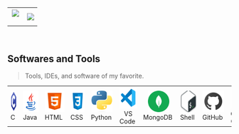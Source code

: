 <p  align="center">   
  <br>
<table border="0" align="center">
<tr border="0">
<td width="55%" align="center">
  
  <img  align="center"  src="https://github-readme-stats.vercel.app/api?username=saadkamal219&theme=vision-friendly-dark&show_icons=true&count_private=true&hide_border=true"/>
  <br></br>
  
 
</td>

<td width="55%" align="center">
  <img  align="center"  src="https://github-readme-stats.anuraghazra1.vercel.app/api/top-langs/?username=saadkamal219&layout=compact&theme=vision-friendly-dark&hide_border=true&no-bg=true&no-frame=true&langs_count=10&hide=jupyter%20notebook"/>
  
  </td>
</tr>
</table>
</br>
</p>



<h2 align="left" id="macropower-tech">Softwares and Tools</h2>

> Tools, IDEs, and software of my favorite.

<table>
  <tr>
    <td align="center" width="96">
      <a href="https://www.cprogramming.com/">
        <img src="./images/c_icon.svg" width="48" height="48" alt="c" />
      </a>
      <br>C&nbsp;
    </td>
    <td align="center" width="96">
      <a href="https://www.java.com/">
        <img src="./images/java_icon.svg" width="48" height="48" alt="java" />
      </a>
      <br>Java&nbsp;
    </td>
    <td align="center" width="96">
      <a href="https://developer.mozilla.org/en-US/docs/Web/HTML">
        <img src="./images/html_icon.svg" width="48" height="48" alt="html" />
      </a>
      <br>HTML&nbsp;
    </td>
    <td align="center" width="96">
      <a href="https://developer.mozilla.org/en-US/docs/Web/CSS">
        <img src="./images/css_icon.svg" width="48" height="48" alt="css" />
      </a>
      <br>CSS&nbsp;
    <td align="center" width="96">
      <a href="https://www.codeblocks.org/">
        <img src="./images/python.png" width="48" height="48" alt="python" />
      </a>
      <br>Python&nbsp;
    </td>
    <td align="center" width="96">
      <a href="https://code.visualstudio.com/">
        <img src="./images/visual_studio_code_icon.svg" width="48" height="48" alt="visual studio code" />
      </a>
      <br>VS Code&nbsp;
    </td>
    <td align="center" width="96">
      <a href="https://www.sqlite.org/">
        <img src="./images/mongodb.svg" width="48" height="48" alt="mongodb" />
      </a>
      <br>MongoDB&nbsp;
    </td>
    <td align="center" width="96">
      <a href="https://www.mysql.com/">
        <img src="./images/shell.png" width="48" height="48" alt="shell" />
      </a>
      <br>Shell&nbsp;
    </td>
    <td align="center" width="96">
      <a href="https://github.com/rakibhasan1030/">
        <img src="./images/github_icon.svg" width="48" height="48" alt="github" />
      </a>
      <br>GitHub&nbsp;
    </td>
    <td align="center" width="96">
      <a href="https://gitlab.com/rakibhasan1030/">
        <img src="./images/colab.png" width="48" height="48" alt="colab" />
      </a>
      <br>Google CoLab&nbsp;
    </td>
  </tr>
</table>

<br>

